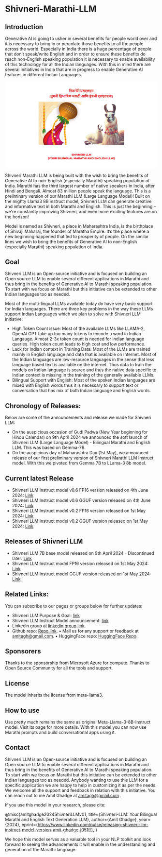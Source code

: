 # Shivneri-Marathi-LLM
## Introduction
Generative AI is going to usher in several benefits for people world over and it is necessary to bring in or percolate those benefits to all the people across the world. Especially in India there is a huge percentage of people that don’t speak/write English and in order to ensure these benefits do reach non-English speaking population it is necessary to enable availability of this technology for all the Indian languages. With this in mind there are several initiatives in India that are in progress to enable Generative AI features in different Indian Languages.

![Shivneri Marathi LLM](Shivneri-Llama-Logo-1.png)

Shivneri Marathi LLM is being built with the wish to bring the benefits of Generative AI to non-English (especially Marathi) speaking population of India. Marathi has the third largest number of native speakers in India, after Hindi and Bengali. Almost 83 million people speak the language. This is a preliminary version of our Marathi LLM (Large Language Model)! Built on the mighty Llama3 8B instruct model, Shivneri LLM can generate creative and informative text in both Marathi and English. This is just the beginning – we're constantly improving Shivneri, and even more exciting features are on the horizon!

Model is named as Shivneri, a place in Maharashtra India, is the birthplace of Shivaji Maharaj, the founder of Maratha Empire. It’s the place where a new beginning happened that led to prosperity of people. On the similar lines we wish to bring the benefits of Generative AI to non-English (especially Marathi) speaking population of India.

## Goal
Shivneri LLM is an Open-source initiative and is focused on building an Open source LLM to enable several different applications in Marathi and thus bring in the benefits of Generative AI to Marathi speaking population. To start with we focus on Marathi but this initiative can be extended to other Indian languages too as needed.

Most of the multi-lingual LLMs available today do have very basic support for Indian languages.
There are three key problems in the way these LLMs support Indian Languages which we plan to solve with Shivneri LLM initiative:
* High Token Count issue: Most of the available LLMs like LLAMA-2, OpenAI GPT take up too many tokens to encode a word in Indian Langauge. Almost 2-3x token count is needed for Indian language queries. High token count leads to high cost and low performance.
* Lack for Indian context in Training Data: Most of the LLMs are trained mainly in English language and data that is available on Internet. Most of the Indian languages are low-resource languages in the sense that less language based text is available on the internet. Thus data to train the models on Indian language is scarce and thus the native data specific to Indian context is missing in the training of the generally available LLMs.
* Bilingual Support with English: Most of the spoken Indian languages are mixed with English words thus it is necessary to support text or conversation that has mix of both Indian language and English words.


## Chronology of Releases:
Below are some of the announcements and release we made for Shivneri LLM:
* On the auspicious occasion of Gudi Padwa (New Year beginning for Hindu Calendar) on 9th April 2024 we announced the soft launch of Shivneri LLM (Large Language Model) - Bilingual Marathi and English LLM. This was based on Gemma-7B.
* On the auspicious day of Maharashtra Day (1st May), we announced release of our first preliminary version of Shivneri Marathi LLM Instruct model. With this we pivoted from Gemma 7B to LLama-3 8b model.

## Current latest Release
* Shivneri LLM Instruct model v0.6 FP16 version released on 4th June 2024: [Link](https://huggingface.co/amitagh/shivneri-llm-it-v0.6)
* Shivneri LLM Instruct model v0.6 GGUF version released on 4th June 2024: [Link](https://huggingface.co/amitagh/shivneri-llm-it-v0.6-GGUF)
* Shivneri LLM Instruct model v0.2 FP16 version released on 1st May 2024: [Link](https://huggingface.co/amitagh/shivneri-llm-it-v0.2)
* Shivneri LLM Instruct model v0.2 GGUF version released on 1st May 2024: [Link](https://huggingface.co/amitagh/shivneri-llm-it-v0.2-gguf)

## Releases of Shivneri LLM
* Shivneri LLM 7B base model released on 9th April 2024 - Discontinued later: [Link](https://huggingface.co/amitagh/shivneri-marathi-llm-7b-v0.1)
* Shivneri LLM Instruct model FP16 version released on 1st May 2024: [Link](https://huggingface.co/amitagh/shivneri-llm-it-v0.2)
* Shivneri LLM Instruct model GGUF version released on 1st May 2024: [Link](https://huggingface.co/amitagh/shivneri-llm-it-v0.2-gguf)

## Related Links:
You can subscribe to our pages or groups below for further updates:
* Shivneri LLM Purpose & Goal: [link](https://medium.com/@amitagh/shivneri-marathi-llm-e823f0a045d8)
* Shivneri LLM Instruct Model announcement: [link](https://www.linkedin.com/pulse/releasing-shivneri-llm-instruct-model-version-amit-ghadge-j051f/)
* Linkedin group at [linkedin group link](https://www.linkedin.com/groups/9810320/).
* Github repo: [Repo link](https://github.com/amitagh/shivneri-marathi-llm).
•	Mail us for any support or feedback at amitagh@gmail.com.
•	HuggingFace repo: [HuggingFace Repo](https://huggingface.co/amitagh/shivneri-llm-it-v0.2).

## Sponsorers
Thanks to the sponsorship from Microsoft Azure for compute. Thanks to Open Source Community for all the tools and support.

## License

The model inherits the license from meta-llama3.

## How to use

Use pretty much remains the same as original Meta-Llama-3-8B-Instruct model. Visit its page for more details. With this model you can now use Marathi prompts and build conversational apps using it.

## Contact
Shivneri LLM is an Open-source initiative and is focused on building an Open source LLM to enable several different applications in Marathi and thus bring in the benefits of Generative AI to Marathi speaking population. To start with we focus on Marathi but this initiative can be extended to other Indian languages too as needed.
Anybody wanting to use this LLM for a specific application we are happy to help in customizing it as per the needs.
We welcome all the support and feedback in relation with this initiative. You can reach out to me Amit Ghadge at amitagh@gmail.com .

If you use this model in your research, please cite:

@misc{amitghadge2024ShivneriLLMv01,
      title={Shivneri-LLM: Your Bilingual Marathi and English Text Generation LLM}, 
      author={Amit Ghadge},
      year={2024},
      eprint={https://www.linkedin.com/pulse/releasing-shivneri-llm-instruct-model-version-amit-ghadge-j051f/},
      }

We hope this model serves as a valuable tool in your NLP toolkit and look forward to seeing the advancements it will enable in the understanding and generation of the Marathi language.
